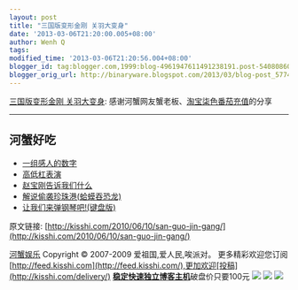 ```yaml
---
layout: post
title: "三国版变形金刚 关羽大变身"
date: '2013-03-06T21:20:00.005+08:00'
author: Wenh Q
tags:
modified_time: '2013-03-06T21:20:56.004+08:00'
blogger_id: tag:blogger.com,1999:blog-4961947611491238191.post-5408086051745925054
blogger_orig_url: http://binaryware.blogspot.com/2013/03/blog-post_5774.html
---
```


[三国版变形金刚
关羽大变身](http://kisshi.com/2010/06/10/san-guo-jin-gang/):
感谢河蟹网友蟹老板、[淘宝柒色番茄充值](http://shop60939859.taobao.com/)的分享


* * * * *

河蟹好吃
--------

-   [一组感人的数字](http://kisshi.com/2009/10/07/gang-ren/ "Permanent Link: 一组感人的数字")
-   [高低杠表演](http://kisshi.com/2009/04/19/gao-di-gang/ "Permanent Link: 高低杠表演")
-   [赵宝刚告诉我们什么](http://kisshi.com/2009/10/27/zhao-bao-gang/ "Permanent Link: 赵宝刚告诉我们什么")
-   [解说偷袭珍珠港(蛤蟆吞恐龙)](http://kisshi.com/2009/02/10/zhen-zhu-gang/ "Permanent Link: 解说偷袭珍珠港(蛤蟆吞恐龙)")
-   [让我们来弹钢琴吧!(键盘版)](http://kisshi.com/2009/04/05/tang-gang-qi/ "Permanent Link: 让我们来弹钢琴吧!(键盘版)")

原文链接:
[http://kisshi.com/2010/06/10/san-guo-jin-gang/](http://kisshi.com/2010/06/10/san-guo-jin-gang/)

[河蟹娱乐](http://kisshi.com/) Copyright © 2007-2009
爱祖国,爱人民,唉派对。
更多精彩欢迎您订阅[http://feed.kisshi.com](http://feed.kisshi.com/),更加欢迎[投稿](http://kisshi.com/delivery/)
[**稳定快速独立博客主机**](http://www.gegehost.com/)破盘价只要100元
![](http://img.tongji.linezing.com/922164/tongji.gif)
![](http://www1.feedsky.com/t1/377153825/kisshi/feedsky/s.gif?r=http://kisshi.com/2010/06/10/san-guo-jin-gang/)
[![](http://www1.feedsky.com/r/i/feedsky/kisshi/377153825/art01.gif)](http://www1.feedsky.com/r/l/feedsky/kisshi/377153825/art01.html)
